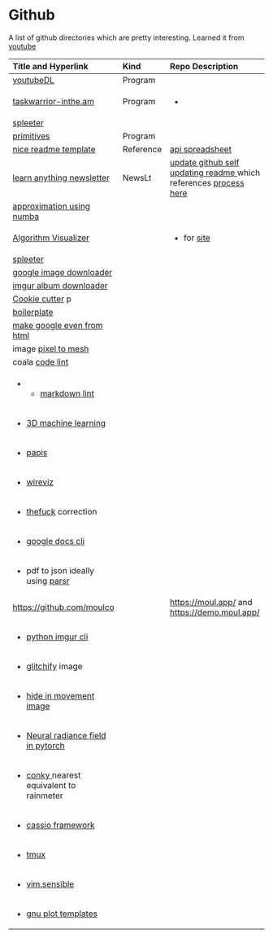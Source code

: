 # Github

A list of github directories which are pretty interesting. Learned it from [youtube](https://www.youtube.com/watch?v=rlO4OL7HrNw)

<table>
  <thead>
    <tr>
      <th style="text-align:left">Title and Hyperlink</th>
      <th style="text-align:left">Kind</th>
      <th style="text-align:left">Repo Description</th>
    </tr>
  </thead>
  <tbody>
    <tr>
      <td style="text-align:left"><a href="https://github.com/fent/node-ytdl-core">youtubeDL</a>
      </td>
      <td style="text-align:left">Program</td>
      <td style="text-align:left"></td>
    </tr>
    <tr>
      <td style="text-align:left"><a href="https://github.com/coddingtonbear/taskwarrior-inthe.am">taskwarrior-inthe.am</a>
      </td>
      <td style="text-align:left">Program</td>
      <td style="text-align:left">
        <ul>
          <li></li>
        </ul>
      </td>
    </tr>
    <tr>
      <td style="text-align:left"><a href="https://github.com/deezer/spleeter">spleeter</a>
      </td>
      <td style="text-align:left"></td>
      <td style="text-align:left"></td>
    </tr>
    <tr>
      <td style="text-align:left"><a href="https://github.com/fogleman/primitive">primitives</a>
      </td>
      <td style="text-align:left">Program</td>
      <td style="text-align:left"></td>
    </tr>
    <tr>
      <td style="text-align:left"><a href="https://gist.github.com/fvcproductions/1bfc2d4aecb01a834b46">nice readme template</a>
      </td>
      <td style="text-align:left">Reference</td>
      <td style="text-align:left"><a href="https://apispreadsheets.com/">api spreadsheet</a>
      </td>
    </tr>
    <tr>
      <td style="text-align:left"><a href="https://github.com/learn-anything/newsletters">learn anything newsletter</a>
      </td>
      <td style="text-align:left">NewsLt</td>
      <td style="text-align:left"><a href="https://simonwillison.net/2020/Jul/10/self-updating-profile-readme/">update github self updating readme </a>which
        references <a href="https://simonwillison.net/2020/Apr/20/self-rewriting-readme/">process here</a>
      </td>
    </tr>
    <tr>
      <td style="text-align:left"> <a href="https://github.com/j2kun/ellipse-approximation">approximation using numba</a> 
      </td>
      <td style="text-align:left"></td>
      <td style="text-align:left"></td>
    </tr>
    <tr>
      <td style="text-align:left"><a href="https://github.com/algorithm-visualizer/algorithm-visualizer">Algorithm Visualizer </a>
      </td>
      <td style="text-align:left"></td>
      <td style="text-align:left">
        <ul>
          <li>for <a href="https://algorithm-visualizer.org/">site</a>
          </li>
        </ul>
      </td>
    </tr>
    <tr>
      <td style="text-align:left"> <a href="https://github.com/deezer/spleeter">spleeter</a>
      </td>
      <td style="text-align:left"></td>
      <td style="text-align:left"></td>
    </tr>
    <tr>
      <td style="text-align:left"><a href="https://github.com/hardikvasa/google-images-download">google image downloader </a>
      </td>
      <td style="text-align:left"></td>
      <td style="text-align:left"></td>
    </tr>
    <tr>
      <td style="text-align:left"><a href="https://github.com/alexgisby/imgur-album-downloader/blob/master/imguralbum.py">imgur album downloader</a>
      </td>
      <td style="text-align:left"></td>
      <td style="text-align:left"></td>
    </tr>
    <tr>
      <td style="text-align:left"><a href="https://github.com/cookiecutter/cookiecutter">Cookie cutter</a> p</td>
      <td
      style="text-align:left"></td>
        <td style="text-align:left"></td>
    </tr>
    <tr>
      <td style="text-align:left"><a href="https://github.com/tmrts/boilr">boilerplate</a>
      </td>
      <td style="text-align:left"></td>
      <td style="text-align:left"></td>
    </tr>
    <tr>
      <td style="text-align:left"><a href="https://github.com/InteractionDesignFoundation/add-event-to-calendar-docs/blob/master/services/google.md">make google even from html</a>
      </td>
      <td style="text-align:left"></td>
      <td style="text-align:left"></td>
    </tr>
    <tr>
      <td style="text-align:left">image <a href="https://github.com/nywang16/Pixel2Mesh">pixel to mesh</a>
      </td>
      <td style="text-align:left"></td>
      <td style="text-align:left"></td>
    </tr>
    <tr>
      <td style="text-align:left">coala <a href="https://github.com/coala/coala">code lint</a>
      </td>
      <td style="text-align:left"></td>
      <td style="text-align:left"></td>
    </tr>
    <tr>
      <td style="text-align:left">
        <ul>
          <li>
            <ul>
              <li><a href="https://github.com/markdownlint/markdownlint">markdown lint</a>
              </li>
            </ul>
          </li>
        </ul>
      </td>
      <td style="text-align:left"></td>
      <td style="text-align:left"></td>
    </tr>
    <tr>
      <td style="text-align:left">
        <ul>
          <li><a href="https://github.com/timzhang642/3D-Machine-Learning">3D machine learning </a>
          </li>
        </ul>
      </td>
      <td style="text-align:left"></td>
      <td style="text-align:left"></td>
    </tr>
    <tr>
      <td style="text-align:left">
        <ul>
          <li> <a href="https://github.com/papis/papis">papis</a>
          </li>
        </ul>
      </td>
      <td style="text-align:left"></td>
      <td style="text-align:left"></td>
    </tr>
    <tr>
      <td style="text-align:left">
        <ul>
          <li><a href="https://github.com/formatc1702/WireViz">wireviz</a>
          </li>
        </ul>
      </td>
      <td style="text-align:left"></td>
      <td style="text-align:left"></td>
    </tr>
    <tr>
      <td style="text-align:left">
        <ul>
          <li><a href="https://github.com/nvbn/thefuck">thefuck</a> correction</li>
        </ul>
      </td>
      <td style="text-align:left"></td>
      <td style="text-align:left"></td>
    </tr>
    <tr>
      <td style="text-align:left">
        <ul>
          <li><a href="https://github.com/asoderman/docCLI">google docs cli</a>
          </li>
        </ul>
      </td>
      <td style="text-align:left"></td>
      <td style="text-align:left"></td>
    </tr>
    <tr>
      <td style="text-align:left">
        <ul>
          <li>pdf to json ideally using <a href="https://github.com/axa-group/Parsr">parsr</a>
          </li>
        </ul>
      </td>
      <td style="text-align:left"></td>
      <td style="text-align:left"></td>
    </tr>
    <tr>
      <td style="text-align:left"><a href="https://github.com/moulco">https://github.com/moulco</a>
      </td>
      <td style="text-align:left"></td>
      <td style="text-align:left"><a href="https://moul.app/">https://moul.app/</a> and <a href="https://demo.moul.app/">https://demo.moul.app/</a>
      </td>
    </tr>
    <tr>
      <td style="text-align:left"></td>
      <td style="text-align:left"></td>
      <td style="text-align:left"></td>
    </tr>
    <tr>
      <td style="text-align:left">
        <ul>
          <li><a href="https://github.com/ueg1990/imgur-cli">python imgur cli </a>
          </li>
        </ul>
      </td>
      <td style="text-align:left"></td>
      <td style="text-align:left"></td>
    </tr>
    <tr>
      <td style="text-align:left">
        <ul>
          <li><a href="https://github.com/TotallyNotChase/glitch-this">glitchify</a> image</li>
        </ul>
      </td>
      <td style="text-align:left"></td>
      <td style="text-align:left"></td>
    </tr>
    <tr>
      <td style="text-align:left">
        <ul>
          <li><a href="https://github.com/ivanlen/hide_image">hide in movement image</a>
          </li>
        </ul>
      </td>
      <td style="text-align:left"></td>
      <td style="text-align:left"></td>
    </tr>
    <tr>
      <td style="text-align:left">
        <ul>
          <li><a href="https://github.com/yenchenlin/nerf-pytorch">Neural radiance field in pytorch</a>
          </li>
        </ul>
      </td>
      <td style="text-align:left"></td>
      <td style="text-align:left"></td>
    </tr>
    <tr>
      <td style="text-align:left">
        <ul>
          <li><a href="https://github.com/brndnmtthws/conky">conky </a>nearest equivalent
            to rainmeter</li>
        </ul>
      </td>
      <td style="text-align:left"></td>
      <td style="text-align:left"></td>
    </tr>
    <tr>
      <td style="text-align:left">
        <ul>
          <li><a href="https://github.com/meraki-analytics/cassiopeia">cassio framework</a>
          </li>
        </ul>
      </td>
      <td style="text-align:left"></td>
      <td style="text-align:left"></td>
    </tr>
    <tr>
      <td style="text-align:left">
        <ul>
          <li><a href="https://github.com/gpakosz/.tmux">tmux</a>
          </li>
        </ul>
      </td>
      <td style="text-align:left"></td>
      <td style="text-align:left"></td>
    </tr>
    <tr>
      <td style="text-align:left">
        <ul>
          <li><a href="https://github.com/tpope/vim-sensible">vim.sensible</a>
          </li>
        </ul>
      </td>
      <td style="text-align:left"></td>
      <td style="text-align:left"></td>
    </tr>
    <tr>
      <td style="text-align:left">
        <ul>
          <li><a href="https://github.com/hesstobi/Gnuplot-Templates">gnu plot templates</a>
          </li>
        </ul>
      </td>
      <td style="text-align:left"></td>
      <td style="text-align:left"></td>
    </tr>
  </tbody>
</table>

